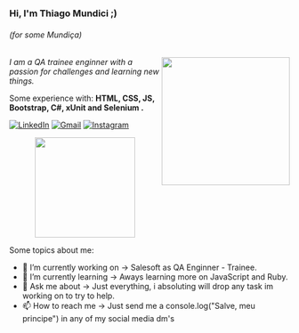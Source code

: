 ### Hi, I'm Thiago Mundici ;)
###### (for some Mundiça)
<img align='right' src="https://pm1.narvii.com/6807/a5935d52028208f1a06450290d79dff3b0e917ddv2_hq.jpg" width="230">
<p><em> I am a QA trainee enginner with a passion for challenges and learning new things.</a>
 </em></p>
 
 <p align="left">
  Some experience with: <strong>HTML, CSS, JS, Bootstrap, C#, xUnit and Selenium . </strong>
</p>


[![LinkedIn](https://img.shields.io/badge/LinkedIn-0077B5?style=for-the-badge&logo=linkedin&logoColor=white)](https://www.linkedin.com/in/francielle-dellamora-3579301a1/)
[![Gmail](https://img.shields.io/badge/Gmail-D14836?style=for-the-badge&logo=gmail&logoColor=white)](mailto:thiagomsantanna11n@gmail.com)
[![Instagram](https://img.shields.io/badge/Instagram-E4405F?style=for-the-badge&logo=instagram&logoColor=white)](https://www.instagram.com/thiagomsantanna/)

<div>
  <center
  <a href="https://github.com/thiagomsantanna"> <img height="180em" src="https://github-readme-stats.vercel.app/api?username=thiagomsantanna&show_icons=true&theme=gruvbox&include_all_commits=false&count_private=true"/>
  </center>
<div>
<!--
**thiagomsantanna/thiagomsantanna** is a ✨ _special_ ✨ repository because its `README.md` (this file) appears on your GitHub profile.
- 👯 I’m looking to collaborate on ...
- 🤔 I’m looking for help with ...
- 😄 Pronouns: He\him Ele\dele
- ⚡ Fun fact: ...
-->
 
Some topics about me:

- 🔭 I’m currently working on -> Salesoft as QA Enginner - Trainee.
- 🌱 I’m currently learning -> Aways learning more on JavaScript and Ruby.
- 💬 Ask me about -> Just everything, i absoluting will drop any task im working on to try to help.
- 📫 How to reach me -> Just send me a console.log("Salve, meu principe") in any of my social media dm's



